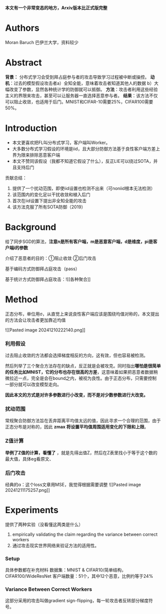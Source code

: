 
**本文有一个非常变态的地方，Arxiv版本比正式版完整**
# Authors
Moran Baruch 巴伊兰大学，资料较少

# Abstract
**背景：** 分布式学习会受到拜占庭参与者的攻击导致学习过程被中断或操控。
**动机**：过去的模型假设攻击者a）全知全能，意味着攻击者知道其他人的数据 b）大幅改变了参数，显然各种统计学的防御就可以抵御。
**方法**：攻击者利用这些经验主义的界限来攻击，甚至可以让服务器一直选择恶意参与者。
**结果**：该方法不仅可以阻止收敛，也适用于后门。MNIST和CIFAR-10需要25%，CIFAR100需要50%。

# Introduction
+ 本文更喜欢把FL叫分布式学习，客户端叫Worker。
+ 大多数分布式学习假设的环境是iid，且大部分防御方法基于良性客户端方差上界为限来排除恶意客户端
+ 本文不赞同该假设（我都不知道它假设了什么），反正LIE可以绕过SOTA，并且支持后门

贡献总结：
1. 提供了一个扰动范围，即使iid设置也检测不出来（可noniid根本无法检测）
2. 该范围内的变化足以干扰收敛和植入后门
3. 首次在iid设置下提出非全知全能的攻击
4. 该方法克服了所有SOTA防御（2019）


# Background
给了同步SGD的算法，**注意n是所有客户端，m是恶意客户端，d是维度，pi是客户端i的参数**

介绍了恶意者的目的：①阻止收敛 ②后门攻击

基于编码方式防御拜占庭攻击（pass）

基于统计方式防御拜占庭攻击：![[各种聚合]]

# Method
正态分布，单位用σ，从直觉上来说良性客户端应该是围绕均值对称的，本文提出的方法会让攻击者更加靠近均值

![[Pasted image 20241210222140.png]]

### 利用假设
过去阻止收敛的方法都会选择梯度相反的方向，这有效，但也容易被检测。

然后列举了三个聚合方法存在的缺点，反正就是会被攻克。同时指出**哪怕是很简单的任务比如MNIST，它的分布也存在很高的方差**，这意味着如果把恶意者数据稍微拉近一点，完全是会在bound之内，被视为良性。由于正态分布，只需要控制一部分就可以改变模型走向。

**因此本文的方式是对许多参数进行小改变，而不是对少数参数进行大改变。**

### 扰动范围
常规聚合防御方法旨在丢弃距离平均值太远的值，因此寻求一个合理的范围，由于正态分布是对称的，因此 **zmax 将设置平均值周围适用变化的下限和上限**。

### Z值计算
**举例了Z值的计算，看懂了** ，就是先得出值Z，然后在Z表里找小于等于这个数的最大值，具体eg看原文、

### 后门攻击
经典的α：这个loss文章用MSE，我觉得根据需要调整
![[Pasted image 20241211175257.png]]
# Experiments
提供了两种实验（没看懂这两类是什么）
1. empirically validating the claim regarding the variance between correct workers
2. 通过攻击现实世界网络来验证方法的适用性。


### Setup
具体参数都在补充材料
数据集：MNIST & CIFAR10/简单结构，CIFAR100/WideResNet
客户端数量：51个，其中12个恶意，比例约等于24%

### Variance Between Correct Workers
这部分采用的攻击叫做gradient sign-flipping，每一轮攻击者反转部分梯度符号。